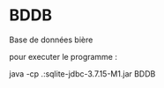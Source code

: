 BDDB
====

Base de données bière

pour executer le programme :

java -cp .:sqlite-jdbc-3.7.15-M1.jar BDDB
